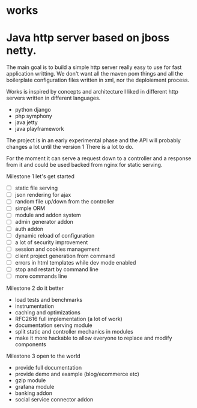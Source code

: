 # works 
# Java http server based on jboss netty.

The main goal is to build a simple http server really easy to use for fast application writting. We don't want all the maven pom things and all the boilerplate configuration files written in xml, nor the deploiement process. 

Works is inspired by concepts and architecture I liked in different http servers written in different languages.
* python django
* php symphony
* java jetty
* java playframework

The project is in an early experimental phase and the API will probably changes a lot until the version 1
There is a lot to do.

For the moment it can serve a request down to a controller and a response from it and could be used backed from nginx for static serving.



Milestone 1 let's get started
* [ ] static file serving 
* [ ] json rendering for ajax
* [ ] random file up/down from the controller
* [ ] simple ORM
* [ ] module and addon system
* [ ] admin generator addon
* [ ] auth addon
* [ ] dynamic reload of configuration
* [ ] a lot of security improvement
* [ ] session and cookies management
* [ ] client project generation from command
* [ ] errors in html templates while dev mode enabled
* [ ] stop and restart by command line
* [ ] more commands line

Milestone 2 do it better
* load tests and benchmarks
* instrumentation
* caching and optimizations
* RFC2616 full implementation (a lot of work)
* documentation serving module
* split static and controller mechanics in modules
* make it more hackable to allow everyone to replace and modify components


Milestone 3 open to the world
* provide full documentation 
* provide demo and example (blog/ecommerce etc)
* gzip module
* grafana module
* banking addon
* social service connector addon


 

